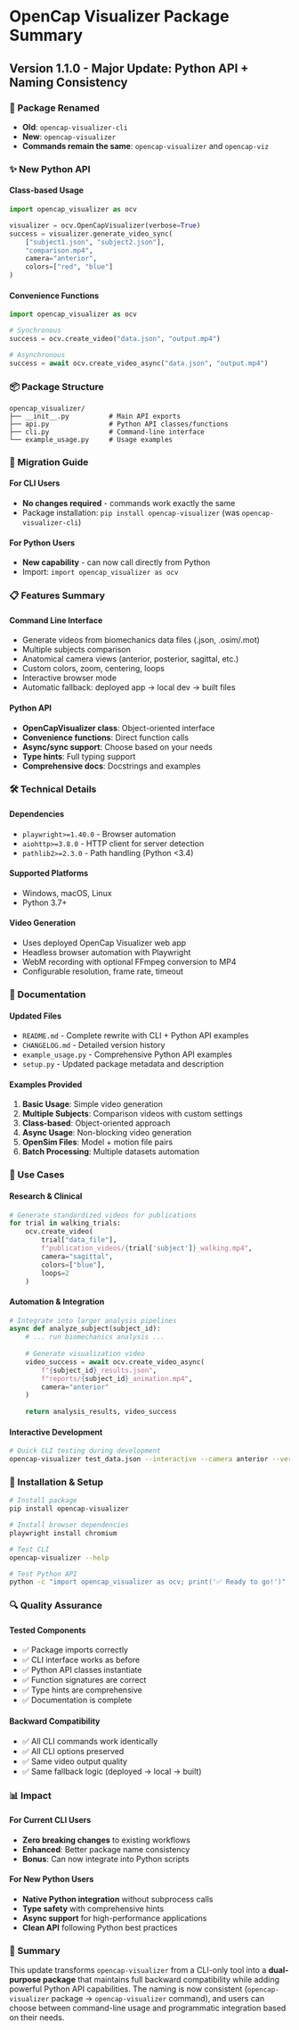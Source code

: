 # OpenCap Visualizer Package Summary

## Version 1.1.0 - Major Update: Python API + Naming Consistency

### 🚨 Package Renamed
- **Old**: `opencap-visualizer-cli` 
- **New**: `opencap-visualizer`
- **Commands remain the same**: `opencap-visualizer` and `opencap-viz`

### ✨ New Python API

#### Class-based Usage
```python
import opencap_visualizer as ocv

visualizer = ocv.OpenCapVisualizer(verbose=True)
success = visualizer.generate_video_sync(
    ["subject1.json", "subject2.json"],
    "comparison.mp4",
    camera="anterior",
    colors=["red", "blue"]
)
```

#### Convenience Functions
```python
import opencap_visualizer as ocv

# Synchronous
success = ocv.create_video("data.json", "output.mp4")

# Asynchronous  
success = await ocv.create_video_async("data.json", "output.mp4")
```

### 📦 Package Structure
```
opencap_visualizer/
├── __init__.py          # Main API exports
├── api.py               # Python API classes/functions
├── cli.py               # Command-line interface
└── example_usage.py     # Usage examples
```

### 🔄 Migration Guide

#### For CLI Users
- **No changes required** - commands work exactly the same
- Package installation: `pip install opencap-visualizer` (was `opencap-visualizer-cli`)

#### For Python Users
- **New capability** - can now call directly from Python
- Import: `import opencap_visualizer as ocv`

### 📋 Features Summary

#### Command Line Interface
- Generate videos from biomechanics data files (.json, .osim/.mot)
- Multiple subjects comparison
- Anatomical camera views (anterior, posterior, sagittal, etc.)
- Custom colors, zoom, centering, loops
- Interactive browser mode
- Automatic fallback: deployed app → local dev → built files

#### Python API
- **OpenCapVisualizer class**: Object-oriented interface
- **Convenience functions**: Direct function calls
- **Async/sync support**: Choose based on your needs  
- **Type hints**: Full typing support
- **Comprehensive docs**: Docstrings and examples

### 🛠️ Technical Details

#### Dependencies
- `playwright>=1.40.0` - Browser automation
- `aiohttp>=3.8.0` - HTTP client for server detection
- `pathlib2>=2.3.0` - Path handling (Python <3.4)

#### Supported Platforms
- Windows, macOS, Linux
- Python 3.7+

#### Video Generation
- Uses deployed OpenCap Visualizer web app
- Headless browser automation with Playwright
- WebM recording with optional FFmpeg conversion to MP4
- Configurable resolution, frame rate, timeout

### 📖 Documentation

#### Updated Files
- `README.md` - Complete rewrite with CLI + Python API examples
- `CHANGELOG.md` - Detailed version history
- `example_usage.py` - Comprehensive Python API examples
- `setup.py` - Updated package metadata and description

#### Examples Provided
1. **Basic Usage**: Simple video generation
2. **Multiple Subjects**: Comparison videos with custom settings
3. **Class-based**: Object-oriented approach
4. **Async Usage**: Non-blocking video generation
5. **OpenSim Files**: Model + motion file pairs
6. **Batch Processing**: Multiple datasets automation

### 🎯 Use Cases

#### Research & Clinical
```python
# Generate standardized videos for publications
for trial in walking_trials:
    ocv.create_video(
        trial["data_file"], 
        f"publication_videos/{trial['subject']}_walking.mp4",
        camera="sagittal", 
        colors=["blue"],
        loops=2
    )
```

#### Automation & Integration
```python
# Integrate into larger analysis pipelines
async def analyze_subject(subject_id):
    # ... run biomechanics analysis ...
    
    # Generate visualization video
    video_success = await ocv.create_video_async(
        f"{subject_id}_results.json",
        f"reports/{subject_id}_animation.mp4", 
        camera="anterior"
    )
    
    return analysis_results, video_success
```

#### Interactive Development
```bash
# Quick CLI testing during development
opencap-visualizer test_data.json --interactive --camera anterior --verbose
```

### 🚀 Installation & Setup

```bash
# Install package
pip install opencap-visualizer

# Install browser dependencies
playwright install chromium

# Test CLI
opencap-visualizer --help

# Test Python API
python -c "import opencap_visualizer as ocv; print('✅ Ready to go!')"
```

### 🔍 Quality Assurance

#### Tested Components
- ✅ Package imports correctly
- ✅ CLI interface works as before  
- ✅ Python API classes instantiate
- ✅ Function signatures are correct
- ✅ Type hints are comprehensive
- ✅ Documentation is complete

#### Backward Compatibility
- ✅ All CLI commands work identically
- ✅ All CLI options preserved
- ✅ Same video output quality
- ✅ Same fallback logic (deployed → local → built)

### 📊 Impact

#### For Current CLI Users
- **Zero breaking changes** to existing workflows
- **Enhanced**: Better package name consistency  
- **Bonus**: Can now integrate into Python scripts

#### For New Python Users
- **Native Python integration** without subprocess calls
- **Type safety** with comprehensive hints
- **Async support** for high-performance applications  
- **Clean API** following Python best practices

### 🎉 Summary

This update transforms `opencap-visualizer` from a CLI-only tool into a **dual-purpose package** that maintains full backward compatibility while adding powerful Python API capabilities. The naming is now consistent (`opencap-visualizer` package → `opencap-visualizer` command), and users can choose between command-line usage and programmatic integration based on their needs. 